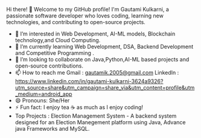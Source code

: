 Hi there! 👋
Welcome to my GitHub profile! I'm Gautami Kulkarni, a passionate software developer who loves coding, learning new technologies, and contributing to open-source projects.

- 👀 I’m interested in Web Development, AI-ML models, Blockchain technology,and Cloud Computing.
- 🌱 I’m currently learning Web Development, DSA, Backend Development and Competitive Programming . 
- 💞️ I’m looking to collaborate on Java,Python,AI-ML based projects and open-source contributions.
- 📫 How to reach me
     Gmail : gautamik.2005@gmail.com
     LinkedIn : https://www.linkedin.com/in/gautami-kulkarni-3624a9326?utm_source=share&utm_campaign=share_via&utm_content=profile&utm_medium=android_app
- 😄 Pronouns: She/Her
- ⚡ Fun fact: I enjoy tea ☕ as much as I enjoy coding!
- Top Projects :
   Election Management System - A backend system designed for an Election Manegement platform using Java, Advance java Frameworks and MySQL.

<!---
Gautamikulkarni/Gautamikulkarni is a ✨ special ✨ repository because its `README.md` (this file) appears on your GitHub profile.
You can click the Preview link to take a look at your changes.
--->
